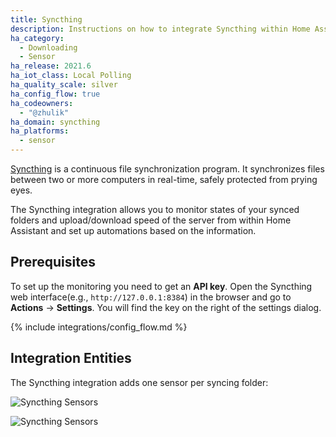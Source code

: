 ```yaml
---
title: Syncthing
description: Instructions on how to integrate Syncthing within Home Assistant.
ha_category:
  - Downloading
  - Sensor
ha_release: 2021.6
ha_iot_class: Local Polling
ha_quality_scale: silver
ha_config_flow: true
ha_codeowners:
  - "@zhulik"
ha_domain: syncthing
ha_platforms:
  - sensor
---
```


[Syncthing](https://syncthing.net/) is a continuous file synchronization program. It synchronizes files between two or more computers
in real-time, safely protected from prying eyes.

The Syncthing integration allows you to monitor states of your synced folders and upload/download speed of the server from within Home Assistant and
set up automations based on the information.

## Prerequisites

To set up the monitoring you need to get an **API key**. Open the Syncthing web
interface(e.g., `http://127.0.0.1:8384`) in the browser and go to **Actions** -> **Settings**. You will find
the key on the right of the settings dialog.

{% include integrations/config_flow.md %}

## Integration Entities

The Syncthing integration adds one sensor per syncing folder:

![Syncthing Sensors](/images/integrations/syncthing/sensors.png)

![Syncthing Sensors](/images/integrations/syncthing/sensor.png)
